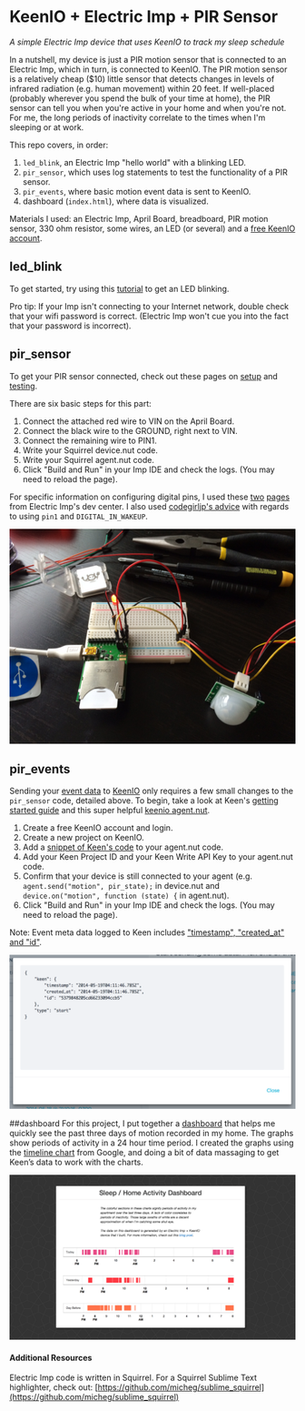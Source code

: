 # KeenIO + Electric Imp + PIR Sensor
_A simple Electric Imp device that uses KeenIO to track my sleep schedule_

In a nutshell, my device is just a PIR motion sensor that is connected to an Electric Imp, which in turn, is connected to KeenIO. The PIR motion sensor is a relatively cheap ($10) little sensor that detects changes in levels of infrared radiation (e.g. human movement) within 20 feet. If well-placed (probably wherever you spend the bulk of your time at home), the PIR sensor can tell you when you're active in your home and when you're not. For me, the long periods of inactivity correlate to the times when I'm sleeping or at work.

This repo covers, in order:

1. `led_blink`, an Electric Imp "hello world" with a blinking LED.
2. `pir_sensor`, which uses log statements to test the functionality of a PIR sensor.
3. `pir_events`, where basic motion event data is sent to KeenIO.
4. dashboard (`index.html`), where data is visualized.

Materials I used: an Electric Imp, April Board, breadboard, PIR motion sensor, 330 ohm resistor, some wires, an LED (or several) and a [free KeenIO account](https://keen.io/).

## led_blink
To get started, try using this [tutorial](http://electricimp.com/docs/gettingstarted/2-helloworld/) to get an LED blinking.

Pro tip: If your Imp isn't connecting to your Internet network, double check that your wifi password is correct. (Electric Imp won't cue you into the fact that your password is incorrect).

## pir_sensor
To get your PIR sensor connected, check out these pages on [setup](https://learn.adafruit.com/pir-passive-infrared-proximity-motion-sensor/using-a-pir) and [testing](https://learn.adafruit.com/pir-passive-infrared-proximity-motion-sensor/testing-a-pir).

There are six basic steps for this part:

1. Connect the attached red wire to VIN on the April Board.
2. Connect the black wire to the GROUND, right next to VIN.
3. Connect the remaining wire to PIN1.
4. Write your Squirrel device.nut code.
5. Write your Squirrel agent.nut code.
6. Click "Build and Run" in your Imp IDE and check the logs. (You may need to reload the page).

For specific information on configuring digital pins, I used these [two](http://electricimp.com/docs/examples/digitalin-button/) [pages](http://electricimp.com/docs/api/hardware/pin/configure/) from Electric Imp's dev center. I also used [codegirljp's advice](http://codergirljp.blogspot.com/2014/01/electric-imp-hello-world-motion-sensor.html) with regards to using `pin1` and `DIGITAL_IN_WAKEUP`.

![Alt text](images/imp_led_pir.jpg "Here's my Electric Imp device!")

## pir_events
Sending your [event data](https://keen.io/blog/53958349217/analytics-for-hackers-how-to-think-about-event-data) to [KeenIO](https://keen.io/) only requires a few small changes to the `pir_sensor` code, detailed above. To begin, take a look at Keen's [getting started guide](https://keen.io/docs/getting-started-guide/) and this super helpful [keenio agent.nut](https://github.com/electricimp/reference/tree/master/webservices/keenio).

1. Create a free KeenIO account and login.
2. Create a new project on KeenIO.
3. Add a [snippet of Keen's code]((https://github.com/electricimp/reference/tree/master/webservices/keenio)) to your agent.nut code.
4. Add your Keen Project ID and your Keen Write API Key to your agent.nut code.
5. Confirm that your device is still connected to your agent (e.g. `agent.send("motion", pir_state);` in device.nut and `device.on("motion", function (state) {` in agent.nut).
6. Click "Build and Run" in your Imp IDE and check the logs. (You may need to reload the page).

Note: Event meta data logged to Keen includes ["timestamp", "created_at" and "id"](https://keen.io/docs/event-data-modeling/event-data-intro/#timestamp-data-type).

![Alt text](images/keen_data.png "Here's how an event looks on Keen.")

##dashboard
For this project, I put together a [dashboard](http://stroud109.github.io/sensitiveimp/) that helps me quickly see the past three days of motion recorded in my home. The graphs show periods of activity in a 24 hour time period. I created the graphs using the [timeline chart](https://developers.google.com/chart/) from Google, and doing a bit of data massaging to get Keen’s data to work with the charts.

![Alt text](images/dashboard.png "Sleep / Home Activity Dashboard")

#### Additional Resources
Electric Imp code is written in Squirrel. For a Squirrel Sublime Text highlighter, check out: [https://github.com/micheg/sublime_squirrel](https://github.com/micheg/sublime_squirrel)
